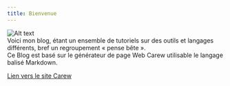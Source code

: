 ```yaml
---
title: Bienvenue
---
```


<img src="./images/Applications.png" alt="Alt text" />


<br>

<div class ="text-center">
Voici mon blog, étant un ensemble de tutoriels sur des outils et langages différents, bref un regroupement « pense bête ».
<br>
Ce Blog est basé sur le générateur de page Web Carew utilisable le langage balisé Markdown. 
<br>

[Lien vers le site Carew](http://carew.github.io)

</div>
<br>
<br>

